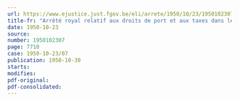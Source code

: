 ```yaml
---
url: https://www.ejustice.just.fgov.be/eli/arrete/1950/10/23/1950102307/justel
title-fr: "Arrêté royal relatif aux droits de port et aux taxes dans le port de Zeebrugge"
date: 1950-10-23
source:
number: 1950102307
page: 7710
case: 1950-10-23/07
publication: 1950-10-30
starts:
modifies:
pdf-original:
pdf-consolidated:
---
```


